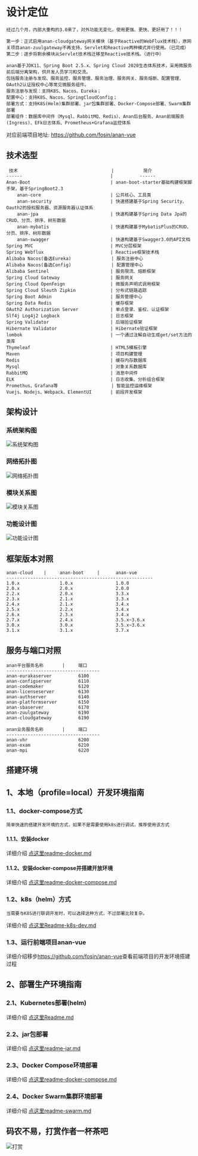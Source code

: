 # 设计定位
    经过几个月，内部大重构的3.0来了，对外功能无变化，使用更强、更快、更好用了！！！

    第一步：正式启用anan-cloudgateway网关模块（基于Reactive的WebFlux技术栈），原网关项目anan-zuulgateway不再支持，Servlet和Reactive两种模式并行使用。（已完成）
    第二步：逐步将剩余模块从Servlet技术栈迁移至Reactive技术栈。（进行中）

    anan基于JDK11、Spring Boot 2.5.x、Spring Cloud 2020生态体系技术，采用微服务前后端分离架构，供开发人员学习和交流。
    包括服务注册与发现、服务监控、服务管理、服务治理、服务网关、服务熔断、配置管理、OAuth2认证授权中心等常见微服务组件。
    服务注册与发现：支持K8S、Nacos、Eureka；
    配置中心：支持K8S、Nacos、SpringCloudConfig；
    部署方式：支持K8S(Helm)集群部署、jar包集群部署、Docker-Compose部署、Swarm集群部署
    部署组件：数据库中间件（Mysql、RabbitMQ、Redis）、Anan后台服务、Anan前端服务(Ingress)、EFk日志体系、Prometheus+Grafana监控体系

对应前端项目地址: <https://github.com/fosin/anan-vue>

## 技术选型

     技术                                   |           简介 
    ------                                 |          ------
    Anan-Boot                              | anan-boot-starter基础构建框架脚手架，基于SpringBoot2.3
        anan-core                          | 公共核心、工具类
        anan-security                      | 快速搭建基于Spring Security、Oauth2的授权服务器、资源服务器认证体系
        anan-jpa                           | 快速构建基于Spring Data Jpa的CRUD、分页、排序、树形数据
        anan-mybatis                       | 快速构建基于MybatisPlus的CRUD、分页、排序、树形数据
        anan-swagger                       | 快速构建基于Swagger3.0的API文档
    Spring MVC                             | MVC分层框架 
    Spring Webflux                         | Reactive框架技术栈
    Alibaba Nacos(备选Eureka)               | 服务注册中心 
    Alibaba Nacos(备选Config)               | 配置管理中心 
    Alibaba Sentinel                       | 服务限流、熔断框架 
    Spring Cloud Gateway                   | 服务网关 
    Spring Cloud OpenFeign                 | 微服务声明式调用框架 
    Spring Cloud Sleuth Zipkin             | 分布式链路追踪
    Spring Boot Admin                      | 服务管理中心 
    Spring Data Redis                      | 缓存框架 
    OAuth2 Authorization Server            | 单点登录、鉴权、认证框架
    Slf4j Log4j2 Logback                   | 日志框架
    Spring Validator                       | 后端验证框架 
    Hibernate Validator                    | Hibernate验证框架 
    lombok                                 | 一个通过注解自动生成get/set方法的类库 
    Thymeleaf                              | HTML5模板引擎  
    Maven                                  | 项目构建管理  
    Redis                                  | 缓存内存数据库 
    Mysql                                  | 对象关系数据库 
    RabbitMQ                               | 消息中间件
    ELK                                    | 日志收集、分析组合框架
    Promethus、Grafana等                    | 智能监控运维框架
    Vuejs、Nodejs、Webpack、ElementUI       | 前段开发框架
## 架构设计

### 系统架构图

![系统架构图](docs/image/技术架构图.png)

### 网络拓扑图

![网络拓扑图](docs/image/网络拓扑图.png)

### 模块关系图

![模块关系图](docs/image/模块关系图.png)

### 功能设计图

![功能设计图](docs/image/功能设计图.png)

## 框架版本对照

    anan-cloud    |     anan-boot     |      anan-vue
    -------------------------------------------------------
    1.0.x               1.0.x                1.0.0         
    2.0.x               2.0.x                2.0.0         
    2.2.x               2.0.x                3.3.x
    2.3.x               2.1.x                3.3.x
    2.4.x               2.1.x                3.4.x
    2.5.x               2.2.x                3.4.x
    2.6.x               2.3.x                3.4.x
    2.7.x               2.4.x                3.5.x~3.6.x
    3.0.x               3.0.x                3.5.x~3.6.x
    3.1.x               3.1.x                3.7.x

## 服务与端口对照

    anan平台服务名称       |     端口
    -----------------------------------
    anan-eurakaserver          6100
    anan-configserver          6110
    anan-codemaker             6120
    anan-licenseserver         6130
    anan-authserver            6140
    anan-platformserver        6150
    anan-sbaserver             6170
    anan-zuulgateway           6190
    anan-cloudgateway          6190

    anan业务服务名称       |     端口
    -----------------------------------
    anan-vhr                   6200
    anan-exam                  6210
    anan-mpi                   6220

## 搭建环境

## 1、本地（profile=local）开发环境指南

### 1.1、docker-compose方式
    
    简单快速的搭建开发环境的方式，如果不是需要使用k8s进行调试，推荐使用该方式

#### 1.1.1、安装docker

详细介绍 [点这里readme-docker.md](deploy/docker/readme-docker.md)

#### 1.1.2、安装docker-compose并搭建开放环境

详细介绍 [点这里readme-docker-compose.md](deploy/docker/readme-docker-compose.md)

### 1.2、k8s（helm）方式
    
    当需要与K8S进行联调开发时，可以选择这种方式，不过部署比较复杂。

详细介绍 [点这里Readme-k8s-dev.md](deploy/k8s/Readme-k8s-dev.md)

### 1.3、运行前端项目anan-vue

详细介绍移步<https://github.com/fosin/anan-vue>查看前端项目的开发环境搭建过程

## 2、部署生产环境指南

### 2.1、Kubernetes部署(helm)

详细介绍 [点这里Readme.md](deploy/helm/Readme.md)

### 2.2、jar包部署

详细介绍 [点这里readme-jar.md](deploy/jar/readme-jar.md)

### 2.3、Docker Compose环境部署

详细介绍 [点这里readme-docker-compose.md](deploy/docker/readme-docker-compose.md)

### 2.4、Docker Swarm集群环境部署

详细介绍 [点这里readme-swarm.md](deploy/swarm/readme-swarm.md)

## 码农不易，打赏作者一杯茶吧

![打赏](https://upload.jianshu.io/users/qrcodes/22247790/%E5%BE%AE%E4%BF%A1%E5%92%8C%E6%94%AF%E4%BB%98%E5%AE%9D.jpg)

